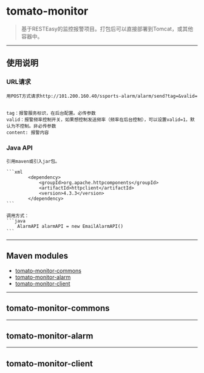 # tomato-monitor

> 基于RESTEasy的监控报警项目。打包后可以直接部署到Tomcat，或其他容器中。


---

## 使用说明

### URL请求
    
    用POST方式请求http://101.200.160.40/ssports-alarm/alarm/send?tag=&valid=
    
   
    tag：报警服务标识，在后台配置。必传参数
    valid：报警频率控制开关，如果想控制发送频率（频率在后台控制），可以设置valid=1，默认为不控制。非必传参数
    content: 报警内容


### Java API

    引用maven或引入jar包。
    
    ```xml
            <dependency>
                <groupId>org.apache.httpcomponents</groupId>
                <artifactId>httpclient</artifactId>
                <version>4.3.3</version>
            </dependency>
    ```
    
    调用方式：
    ```java
        AlarmAPI alarmAPI = new EmailAlarmAPI()
    ```
---------

## Maven modules

  * [tomato-monitor-commons](#tomato-monitor-commons)
  * [tomato-monitor-alarm](#tomato-monitor-alarm)
  * [tomato-monitor-client](#tomato-monitor-client)
    
  
---

## tomato-monitor-commons


---

## tomato-monitor-alarm


---

## tomato-monitor-client

